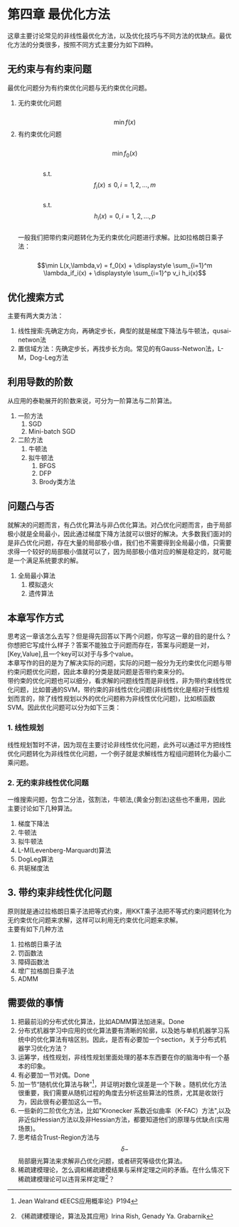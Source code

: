 # 第四章 最优化方法

这章主要讨论常见的非线性最优化方法，以及优化技巧与不同方法的优缺点。最优化方法的分类很多，按照不同方式主要分为如下四种。

## 无约束与有约束问题

最优化问题分为有约束优化问题与无约束优化问题。  
1. 无约束优化问题  
    $$\min f(x)$$  
2. 有约束优化问题  
    $$\min f_0(x)$$  
    s.t. $$f_i(x) \le 0, i=1,2,...,m$$  
    s.t. $$h_i(x) = 0, i=1,2,...,p$$  
一般我们把带约束问题转化为无约束优化问题进行求解。比如拉格朗日乘子法：  
   $$\min L(x,\lambda,v) = f_0(x) + \displaystyle \sum_{i=1}^m \lambda_if_i(x) + \displaystyle \sum_{i=1}^p v_i h_i(x)$$

## 优化搜索方式

主要有两大类方法：  
1. 线性搜索:先确定方向，再确定步长，典型的就是梯度下降法与牛顿法，qusai-netwon法  
2. 置信域方法：先确定步长，再找步长方向。常见的有Gauss-Netwon法，L-M，Dog-Leg方法

## 利用导数的阶数

从应用的泰勒展开的阶数来说，可分为一阶算法与二阶算法。

1. 一阶方法
   1. SGD
   2. Mini-batch SGD
2. 二阶方法
   1. 牛顿法
   2. 拟牛顿法
      1. BFGS
      2. DFP
      3. Brody类方法

## 问题凸与否

就解决的问题而言，有凸优化算法与非凸优化算法。对凸优化问题而言，由于局部极小就是全局最小，因此通过梯度下降方法就可以很好的解决。大多数我们面对的是非凸优化问题，存在大量的局部极小值，我们也不需要得到全局最小值，只需要求得一个较好的局部极小值就可以了，因为局部极小值对应的解是稳定的，就可能是一个满足系统要求的解。  
1. 全局最小算法  
   1. 模拟退火  
   2. 遗传算法

## 本章写作方式

思考这一章该怎么去写？但是得先回答以下两个问题，你写这一章的目的是什么？你想把它写成什么样子？答案不能独立于问题而存在，答案与问题是一对，\[Key,Value\],且一个key可以对于与多个value。  
本章写作的目的是为了解决实际的问题，实际的问题一般分为无约束优化问题与带约束问题优化问题，因此本章的分类是就问题是否带约束来分的。  
带约束的优化问题也可以细分，看求解的问题线性而是非线性，非为带约束线性优化问题，比如普通的SVM，带约束的非线性优化问题\(非线性优化是相对于线性规划而言的，除了线性规划以外的优化问题称为非线性优化问题\)，比如核函数SVM。因此优化问题可以分为如下三类：

### 1. 线性规划

线性规划暂时不讲，因为现在主要讨论非线性优化问题，此外可以通过平方把线性优化问题转化为非线性优化问题，一个例子就是求解线性方程组问题转化为最小二乘问题。

### 2. 无约束非线性优化问题

一维搜索问题，包含二分法，弦割法，牛顿法,\(黄金分割法\)这些也不重用，因此主要讨论如下几种算法。  
1. 梯度下降法  
2. 牛顿法  
3. 拟牛顿法  
4. L-M\(Levenberg-Marquardt\)算法  
5. DogLeg算法  
6. 共轭梯度法

## 3. 带约束非线性优化问题

原则就是通过拉格朗日乘子法把等式约束，用KKT乘子法把不等式约束问题转化为无约束优化问题来求解，这样可以利用无约束优化问题来求解。  
主要有如下几种方法  
1. 拉格朗日乘子法  
2. 罚函数法  
3. 障碍函数法  
4. 增广拉格朗日乘子法  
5. ADMM

## 需要做的事情

1. 把最前沿的分布式优化算法，比如ADMM算法加进来。Done
2. 分布式机器学习中应用的优化算法要有清晰的轮廓，以及她与单机机器学习系统中的优化算法有啥区别。因此，是否有必要加一个section，关于分布式机器学习优化方法？
3. 运筹学，线性规划，非线性规划里面处理的基本东西要在你的脑海中有一个基本的印象。
4. 有必要加一节对偶。Done
5. 加一节“随机优化算法与鞅”[^2]，并证明对数化误差是一个下鞅 。随机优化方法很重要，我们需要从随机过程的角度去分析这些算法的性质，尤其是收敛行为，因此很有必要加这么一节。  
6. 一些新的二阶优化方法，比如"Kronecker 系数近似曲率（K-FAC）方法",以及非近似Hessian方法以及非Hessian方法，都要知道他们的原理与优缺点\(实用场景\)。
7. 思考结合Trust-Region方法与$$\delta-$$局部磨光算法来求解非凸优化问题，或者研究等级优化算法。
8. 稀疏建模理论，怎么调和稀疏建模结果与采样定理之间的矛盾。在什么情况下稀疏建模理论可以违背采样定理[^3]？

[^1]: 刘铁岩 《分布式机器学习--算法，理论与实战》

[^2]: Jean Walrand 《EECS应用概率论》P194

[^3]: 《稀疏建模理论，算法及其应用》Irina Rish, Genady Ya. Grabarnik

